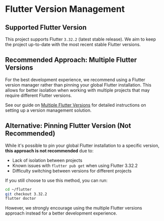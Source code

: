 # Flutter Version Management

## Supported Flutter Version

This project supports Flutter `3.32.2` (latest stable release). We aim to keep the project up-to-date with the most recent stable Flutter versions.

## Recommended Approach: Multiple Flutter Versions

For the best development experience, we recommend using a Flutter version manager rather than pinning your global Flutter installation. This allows for better isolation when working with multiple projects that may require different Flutter versions.

See our guide on [Multiple Flutter Versions](MULTIPLE_FLUTTER_VERSIONS.md) for detailed instructions on setting up a version management solution.

## Alternative: Pinning Flutter Version (Not Recommended)

While it's possible to pin your global Flutter installation to a specific version, **this approach is not recommended** due to:

- Lack of isolation between projects
- Known issues with `flutter pub get` when using Flutter 3.32.2
- Difficulty switching between versions for different projects

If you still choose to use this method, you can run:

```bash
cd ~/flutter
git checkout 3.32.2
flutter doctor
```

However, we strongly encourage using the multiple Flutter versions approach instead for a better development experience.
